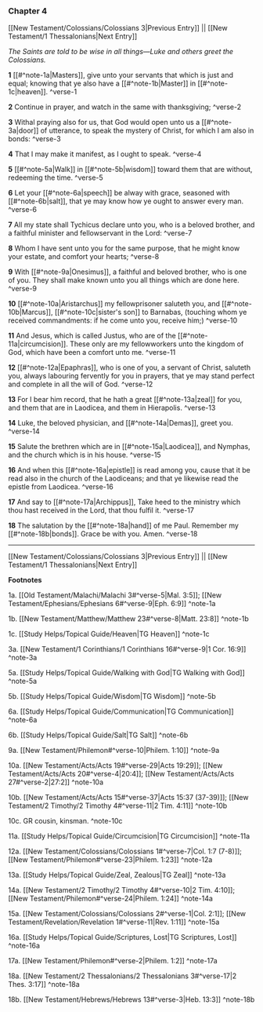### Chapter 4

[[New Testament/Colossians/Colossians 3|Previous Entry]]  ||  [[New Testament/1 Thessalonians|Next Entry]]

*The Saints are told to be wise in all things—Luke and others greet the Colossians.*

**1**  [[#^note-1a|Masters]], give unto your servants that which is just and equal; knowing that ye also have a [[#^note-1b|Master]] in [[#^note-1c|heaven]]. ^verse-1

**2**  Continue in prayer, and watch in the same with thanksgiving; ^verse-2

**3**  Withal praying also for us, that God would open unto us a [[#^note-3a|door]] of utterance, to speak the mystery of Christ, for which I am also in bonds: ^verse-3

**4**  That I may make it manifest, as I ought to speak. ^verse-4

**5**  [[#^note-5a|Walk]] in [[#^note-5b|wisdom]] toward them that are without, redeeming the time. ^verse-5

**6**  Let your [[#^note-6a|speech]] be alway with grace, seasoned with [[#^note-6b|salt]], that ye may know how ye ought to answer every man. ^verse-6

**7**  All my state shall Tychicus declare unto you, who is a beloved brother, and a faithful minister and fellowservant in the Lord: ^verse-7

**8**  Whom I have sent unto you for the same purpose, that he might know your estate, and comfort your hearts; ^verse-8

**9**  With [[#^note-9a|Onesimus]], a faithful and beloved brother, who is one of you. They shall make known unto you all things which are done here. ^verse-9

**10**  [[#^note-10a|Aristarchus]] my fellowprisoner saluteth you, and [[#^note-10b|Marcus]], [[#^note-10c|sister's son]] to Barnabas, (touching whom ye received commandments: if he come unto you, receive him;) ^verse-10

**11**  And Jesus, which is called Justus, who are of the [[#^note-11a|circumcision]]. These only are my fellowworkers unto the kingdom of God, which have been a comfort unto me. ^verse-11

**12**  [[#^note-12a|Epaphras]], who is one of you, a servant of Christ, saluteth you, always labouring fervently for you in prayers, that ye may stand perfect and complete in all the will of God. ^verse-12

**13**  For I bear him record, that he hath a great [[#^note-13a|zeal]] for you, and them that are in Laodicea, and them in Hierapolis. ^verse-13

**14**  Luke, the beloved physician, and [[#^note-14a|Demas]], greet you. ^verse-14

**15**  Salute the brethren which are in [[#^note-15a|Laodicea]], and Nymphas, and the church which is in his house. ^verse-15

**16**  And when this [[#^note-16a|epistle]] is read among you, cause that it be read also in the church of the Laodiceans; and that ye likewise read the epistle from Laodicea. ^verse-16

**17**  And say to [[#^note-17a|Archippus]], Take heed to the ministry which thou hast received in the Lord, that thou fulfil it. ^verse-17

**18**  The salutation by the [[#^note-18a|hand]] of me Paul. Remember my [[#^note-18b|bonds]]. Grace be with you. Amen. ^verse-18


---
[[New Testament/Colossians/Colossians 3|Previous Entry]]  ||  [[New Testament/1 Thessalonians|Next Entry]]


**Footnotes**


1a. [[Old Testament/Malachi/Malachi 3#^verse-5|Mal. 3:5]]; [[New Testament/Ephesians/Ephesians 6#^verse-9|Eph. 6:9]] ^note-1a

1b. [[New Testament/Matthew/Matthew 23#^verse-8|Matt. 23:8]] ^note-1b

1c. [[Study Helps/Topical Guide/Heaven|TG Heaven]] ^note-1c

3a. [[New Testament/1 Corinthians/1 Corinthians 16#^verse-9|1 Cor. 16:9]] ^note-3a

5a. [[Study Helps/Topical Guide/Walking with God|TG Walking with God]] ^note-5a

5b. [[Study Helps/Topical Guide/Wisdom|TG Wisdom]] ^note-5b

6a. [[Study Helps/Topical Guide/Communication|TG Communication]] ^note-6a

6b. [[Study Helps/Topical Guide/Salt|TG Salt]] ^note-6b

9a. [[New Testament/Philemon#^verse-10|Philem. 1:10]] ^note-9a

10a. [[New Testament/Acts/Acts 19#^verse-29|Acts 19:29]]; [[New Testament/Acts/Acts 20#^verse-4|20:4]]; [[New Testament/Acts/Acts 27#^verse-2|27:2]] ^note-10a

10b. [[New Testament/Acts/Acts 15#^verse-37|Acts 15:37 (37-39)]]; [[New Testament/2 Timothy/2 Timothy 4#^verse-11|2 Tim. 4:11]] ^note-10b

10c. GR cousin, kinsman. ^note-10c

11a. [[Study Helps/Topical Guide/Circumcision|TG Circumcision]] ^note-11a

12a. [[New Testament/Colossians/Colossians 1#^verse-7|Col. 1:7 (7-8)]]; [[New Testament/Philemon#^verse-23|Philem. 1:23]] ^note-12a

13a. [[Study Helps/Topical Guide/Zeal, Zealous|TG Zeal]] ^note-13a

14a. [[New Testament/2 Timothy/2 Timothy 4#^verse-10|2 Tim. 4:10]]; [[New Testament/Philemon#^verse-24|Philem. 1:24]] ^note-14a

15a. [[New Testament/Colossians/Colossians 2#^verse-1|Col. 2:1]]; [[New Testament/Revelation/Revelation 1#^verse-11|Rev. 1:11]] ^note-15a

16a. [[Study Helps/Topical Guide/Scriptures, Lost|TG Scriptures, Lost]] ^note-16a

17a. [[New Testament/Philemon#^verse-2|Philem. 1:2]] ^note-17a

18a. [[New Testament/2 Thessalonians/2 Thessalonians 3#^verse-17|2 Thes. 3:17]] ^note-18a

18b. [[New Testament/Hebrews/Hebrews 13#^verse-3|Heb. 13:3]] ^note-18b